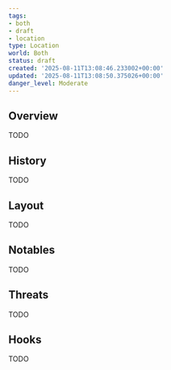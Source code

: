 ```yaml
---
tags:
- both
- draft
- location
type: Location
world: Both
status: draft
created: '2025-08-11T13:08:46.233002+00:00'
updated: '2025-08-11T13:08:50.375026+00:00'
danger_level: Moderate
---
```



## Overview

TODO
## History

TODO
## Layout

TODO
## Notables

TODO
## Threats

TODO
## Hooks

TODO

